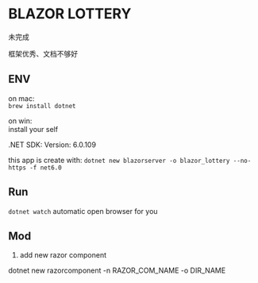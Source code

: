 # BLAZOR LOTTERY

未完成  

框架优秀、文档不够好

## ENV

on mac:  
`brew install dotnet`

on win:  
install your self

.NET SDK:
 Version:   6.0.109

this app is create with:
`dotnet new blazorserver -o blazor_lottery --no-https -f net6.0`

## Run

`dotnet watch`
automatic open browser for you

## Mod

1. add new razor component  

dotnet new razorcomponent -n RAZOR_COM_NAME -o DIR_NAME
